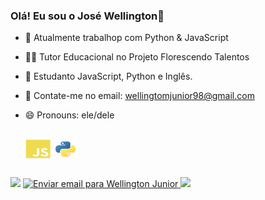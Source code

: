 ### Olá! Eu sou o José Wellington👋

- 💭 Atualmente trabalhop com Python & JavaScript
- 🧑‍🎓 Tutor Educacional no Projeto Florescendo Talentos 
- 🌱 Estudanto JavaScript, Python e Inglês.
- 📩 Contate-me no email: wellingtomjunior98@gmail.com
- 😄 Pronouns: ele/dele
  
  <div style="display: inline_block"><br>
  <img align="center" alt="Jose-js" height="30" width="40" src="https://raw.githubusercontent.com/devicons/devicon/master/icons/javascript/javascript-plain.svg">
  <img align="center" alt="JosePython" height="30" width="40" src="https://raw.githubusercontent.com/devicons/devicon/master/icons/python/python-original.svg">
</div>
  
  ##
 
<div> 
  <a href="https://www.instagram.com/_wellingtonjunior_/#" target="_blank"><img src="https://img.shields.io/badge/-Instagram-%23E4405F?style=for-the-badge&logo=instagram&logoColor=white" target="_blank"></a>
  <a href="mailto:wellingtomjunior98@gmail.com" target="_blank">
  <img src="https://img.shields.io/badge/-Gmail-%23333?style=for-the-badge&logo=gmail&logoColor=white" alt="Enviar email para Wellington Junior">
</a>
  <a href="https://www.linkedin.com/in/josewellingtonsjunior/" target="_blank"><img src="https://img.shields.io/badge/-LinkedIn-%230077B5?style=for-the-badge&logo=linkedin&logoColor=white" target="_blank"></a> 
  
</div>
